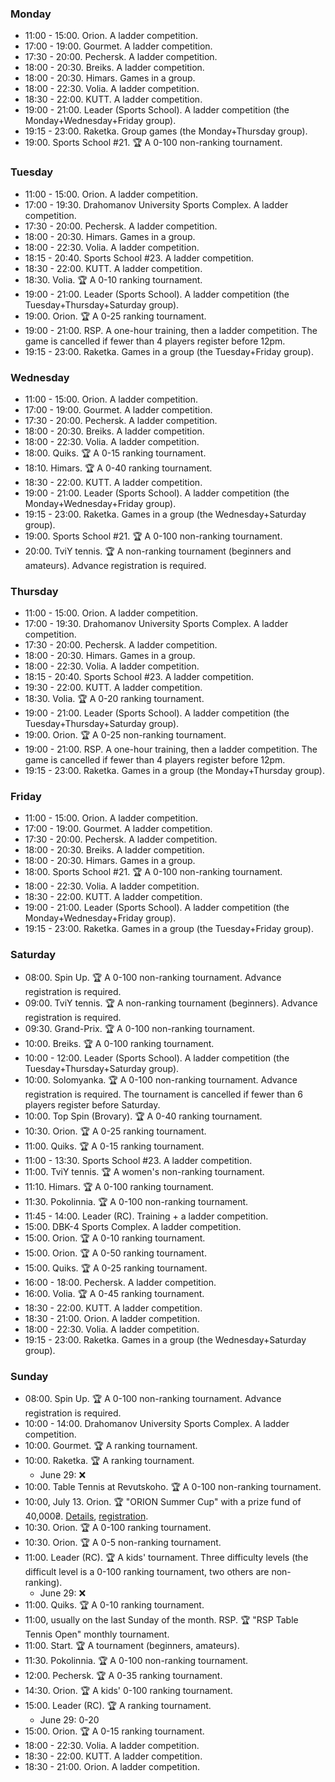 
<h3 id="monday">Monday</h3>

* 11:00 - 15:00. Orion. A ladder competition.
* 17:00 - 19:00. Gourmet. A ladder competition.
* 17:30 - 20:00. Pechersk. A ladder competition.
* 18:00 - 20:30. Breiks. A ladder competition.
* 18:00 - 20:30. Himars. Games in a group.
* 18:00 - 22:30. Volia. A ladder competition.
* 18:30 - 22:00. KUTT. A ladder competition.
* 19:00 - 21:00. Leader (Sports School). A ladder competition (the Monday+Wednesday+Friday group).
* 19:15 - 23:00. Raketka. Group games (the Monday+Thursday group).
* 19:00. Sports School #21. 🏆 A 0-100 non-ranking tournament.

<h3 id="tuesday">Tuesday</h3>

* 11:00 - 15:00. Orion. A ladder competition.
* 17:00 - 19:30. Drahomanov University Sports Complex. A ladder competition.
* 17:30 - 20:00. Pechersk. A ladder competition.
* 18:00 - 20:30. Himars. Games in a group.
* 18:00 - 22:30. Volia. A ladder competition.
* 18:15 - 20:40. Sports School #23. A ladder competition.
* 18:30 - 22:00. KUTT. A ladder competition.
* 18:30. Volia. 🏆 A 0-10 ranking tournament.
* 19:00 - 21:00. Leader (Sports School). A ladder competition (the Tuesday+Thursday+Saturday group).
* 19:00. Orion. 🏆 A 0-25 ranking tournament.
* 19:00 - 21:00. RSP. A one-hour training, then a ladder competition. The game is cancelled if fewer than 4 players register before 12pm.
* 19:15 - 23:00. Raketka. Games in a group (the Tuesday+Friday group).

<h3 id="wednesday">Wednesday</h3>

* 11:00 - 15:00. Orion. A ladder competition.
* 17:00 - 19:00. Gourmet. A ladder competition.
* 17:30 - 20:00. Pechersk. A ladder competition.
* 18:00 - 20:30. Breiks. A ladder competition.
* 18:00 - 22:30. Volia. A ladder competition.
* 18:00. Quiks. 🏆 A 0-15 ranking tournament.
* 18:10. Himars. 🏆 A 0-40 ranking tournament.
* 18:30 - 22:00. KUTT. A ladder competition.
* 19:00 - 21:00. Leader (Sports School). A ladder competition (the Monday+Wednesday+Friday group).
* 19:15 - 23:00. Raketka. Games in a group (the Wednesday+Saturday group).
* 19:00. Sports School #21. 🏆 A 0-100 non-ranking tournament.
* 20:00. TviY tennis. 🏆 A non-ranking tournament (beginners and amateurs). Advance registration is required.

<h3 id="thursday">Thursday</h3>

* 11:00 - 15:00. Orion. A ladder competition.
* 17:00 - 19:30. Drahomanov University Sports Complex. A ladder competition.
* 17:30 - 20:00. Pechersk. A ladder competition.
* 18:00 - 20:30. Himars. Games in a group.
* 18:00 - 22:30. Volia. A ladder competition.
* 18:15 - 20:40. Sports School #23. A ladder competition.
* 19:30 - 22:00. KUTT. A ladder competition.
* 18:30. Volia. 🏆 A 0-20 ranking tournament.
* 19:00 - 21:00. Leader (Sports School). A ladder competition (the Tuesday+Thursday+Saturday group).
* 19:00. Orion. 🏆 A 0-25 non-ranking tournament.
* 19:00 - 21:00. RSP. A one-hour training, then a ladder competition. The game is cancelled if fewer than 4 players register before 12pm.
* 19:15 - 23:00. Raketka. Games in a group (the Monday+Thursday group).

<h3 id="friday">Friday</h3>

* 11:00 - 15:00. Orion. A ladder competition.
* 17:00 - 19:00. Gourmet. A ladder competition.
* 17:30 - 20:00. Pechersk. A ladder competition.
* 18:00 - 20:30. Breiks. A ladder competition.
* 18:00 - 20:30. Himars. Games in a group.
* 18:00. Sports School #21. 🏆 A 0-100 non-ranking tournament.
* 18:00 - 22:30. Volia. A ladder competition.
* 18:30 - 22:00. KUTT. A ladder competition.
* 19:00 - 21:00. Leader (Sports School). A ladder competition (the Monday+Wednesday+Friday group).
* 19:15 - 23:00. Raketka. Games in a group (the Tuesday+Friday group).

<h3 id="saturday">Saturday</h3>

* 08:00. Spin Up. 🏆 A 0-100 non-ranking tournament. Advance registration is required.
* 09:00. TviY tennis. 🏆 A non-ranking tournament (beginners). Advance registration is required.
* 09:30. Grand-Prix. 🏆 A 0-100 non-ranking tournament.
* 10:00. Breiks. 🏆 A 0-100 ranking tournament.
* 10:00 - 12:00. Leader (Sports School). A ladder competition (the Tuesday+Thursday+Saturday group).
* 10:00. Solomyanka. 🏆 A 0-100 non-ranking tournament. Advance registration is required. The tournament is cancelled if fewer than 6 players register before Saturday.
* 10:00. Top Spin (Brovary). 🏆 A 0-40 ranking tournament.
* 10:30. Orion. 🏆 A 0-25 ranking tournament.
* 11:00. Quiks. 🏆 A 0-15 ranking tournament.
* 11:00 - 13:30. Sports School #23. A ladder competition.
* 11:00. TviY tennis. 🏆 A women's non-ranking tournament.
* 11:10. Himars. 🏆 A 0-100 ranking tournament.
* 11:30. Pokolinnia. 🏆 A 0-100 non-ranking tournament.
* 11:45 - 14:00. Leader (RC). Training + a ladder competition.
* 15:00. DBK-4 Sports Complex. A ladder competition.
* 15:00. Orion. 🏆 A 0-10 ranking tournament.
* 15:00. Orion. 🏆 A 0-50 ranking tournament.
* 15:00. Quiks. 🏆 A 0-25 ranking tournament.
* 16:00 - 18:00. Pechersk. A ladder competition.
* 16:00. Volia. 🏆 A 0-45 ranking tournament.
* 18:30 - 22:00. KUTT. A ladder competition.
* 18:30 - 21:00. Orion. A ladder competition.
* 18:00 - 22:30. Volia. A ladder competition.
* 19:15 - 23:00. Raketka. Games in a group (the Wednesday+Saturday group).

<h3 id="sunday">Sunday</h3>

* 08:00. Spin Up. 🏆 A 0-100 non-ranking tournament. Advance registration is required.
* 10:00 - 14:00. Drahomanov University Sports Complex. A ladder competition.
* 10:00. Gourmet. 🏆 A ranking tournament.
* 10:00. Raketka. 🏆 A ranking tournament.
  * June 29: ❌
* 10:00. Table Tennis at Revutskoho. 🏆 A 0-100 non-ranking tournament.
* 10:00, July 13. Orion. 🏆 "ORION Summer Cup" with a prize fund of 40,000₴. [Details](https://t.me/ttorion/3152), [registration](https://forms.gle/myxj1Jx9yEUYTnQ76).
* 10:30. Orion. 🏆 A 0-100 ranking tournament.
* 10:30. Orion. 🏆 A 0-5 non-ranking tournament.
* 11:00. Leader (RC). 🏆 A kids' tournament. Three difficulty levels (the difficult level is a 0-100 ranking tournament, two others are non-ranking).
  * June 29: ❌
* 11:00. Quiks. 🏆 A 0-10 ranking tournament.
* 11:00, usually on the last Sunday of the month. RSP. 🏆 "RSP Table Tennis Open" monthly tournament.
* 11:00. Start. 🏆 A tournament (beginners, amateurs).
* 11:30. Pokolinnia. 🏆 A 0-100 non-ranking tournament.
* 12:00. Pechersk. 🏆 A 0-35 ranking tournament.
* 14:30. Orion. 🏆 A kids' 0-100 ranking tournament.
* 15:00. Leader (RC). 🏆 A ranking tournament.
  * June 29: 0-20
* 15:00. Orion. 🏆 A 0-15 ranking tournament.
* 18:00 - 22:30. Volia. A ladder competition.
* 18:30 - 22:00. KUTT. A ladder competition.
* 18:30 - 21:00. Orion. A ladder competition.
